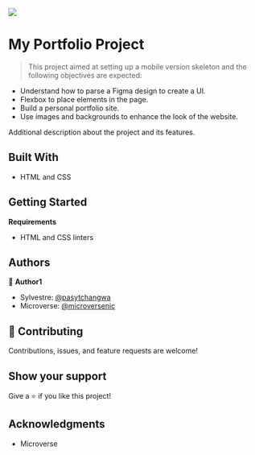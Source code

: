 ![](https://img.shields.io/badge/Microverse-blueviolet)

# My Portfolio Project

> This project aimed at setting up a mobile version skeleton and the following objectives are expected:
- Understand how to parse a Figma design to create a UI.
- Flexbox to place elements in the page.
- Build a personal portfolio site.
- Use images and backgrounds to enhance the look of the website.

Additional description about the project and its features.

## Built With

- HTML and CSS

## Getting Started

**Requirements**

- HTML and CSS linters


## Authors

👤 **Author1**

- Sylvestre: [@pasytchangwa](https://github.com/pasytchangwa)
- Microverse: [@microversenic](https://https://github.com/microverseinc)

## 🤝 Contributing

Contributions, issues, and feature requests are welcome!

## Show your support

Give a ⭐️ if you like this project!

## Acknowledgments

- Microverse
